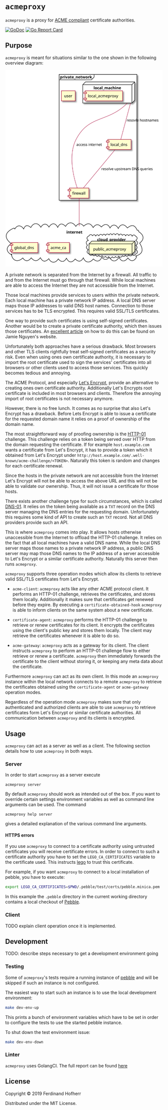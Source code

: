 # `acmeproxy`

`acmeproxy` is a proxy for [ACME
compliant](https://tools.ietf.org/html/rfc8555) certificate authorities.

[![GoDoc](https://godoc.org/github.com/fhofherr/acmeproxy?status.svg)](https://godoc.org/github.com/fhofherr/acmeproxy)
[![Go Report Card](https://goreportcard.com/badge/github.com/fhofherr/acmeproxy)](https://goreportcard.com/report/github.com/fhofherr/acmeproxy)

## Purpose

`acmeproxy` is meant for situations similar to the one shown in the following
overview diagram:

![Overview](doc/img/overview.svg)

A private network is separated from the Internet by a firewall. All
traffic to and from the Internet must go through that firewall. While
local machines are able to access the Internet they are not accessible
from the Internet.

Those local machines provide services to users within the private
network. Each local machine has a private network IP address. A local
DNS server maps those IP addresses to valid DNS host names. Connection
to those services has to be TLS encrypted. This requires valid SSL/TLS
certificates.

One way to provide such certificates is using self-signed certificates.
Another would be to create a private certificate authority, which then
issues those certificates. An [excellent
article](https://jamielinux.com/docs/openssl-certificate-authority/index.html)
on how to do this can be found on Jamie Nguyen's website.

Unfortunately both approaches have a serious drawback. Most browsers and
other TLS clients rightfully treat self-signed certificates as
a security risk. Even when using ones own certificate authority, it is
necessary to import the root certificate used to sign the services'
certificates into all browsers or other clients used to access those
services. This quickly becomes tedious and annoying.

The ACME Protocol, and especially [Let's
Encrypt](https://letsencrypt.org/), provide an alternative to creating
ones own certificate authority. Additionally Let's Encrypts root
certificate is included in most browsers and clients. Therefore the
annoying import of root certificates is not necessary anymore.

However, there is no free lunch. It comes as no surprise that also Let's
Encrypt has a drawback. Before Lets Encrypt is able to issue
a certificate for the requested domain name it relies on a proof of
ownership of the domain name.

The most straightforward way of proofing ownership is the
[HTTP-01](https://letsencrypt.org/docs/challenge-types/) challenge. This
challenge relies on a token being served over HTTP from the domain
requesting the certificate. If for example `host.example.com` wants
a certificate from Let's Encrypt, it has to provide a token which it
obtained from Let's Encrypt under
`http://host.example.com/.well-known/acme-challenge/<TOKEN>`. Naturally
this token is random and changes for each certificate renewal.

Since the hosts in the private network are not accessible from the
Internet Let's Encrypt will not be able to access the above URL and this
will not be able to validate our ownership. Thus, it will not issue
a certificate for those hosts.

There exists another challenge type for such circumstances, which is
called [DNS-01](https://letsencrypt.org/docs/challenge-types/). It
relies on the token being available as a `TXT` record on the DNS server
managing the DNS entries for the requesting domain. Unfortunately this
requires some kind of API to create such an `TXT` record. Not all DNS
providers provide such an API.

This is where `acmeproxy` comes into play. It allows hosts otherwise
unaccessible from the Internet to offload the HTTP-01 challenge. It
relies on the fact that all local machines have a valid DNS name. While
the local DNS server maps those names to a private network IP address,
a public DNS server may map those DNS names to the IP address of
a server accessible to Let's Encrypt or a similar certificate authority.
Naturally this server then runs `acmeproxy`.

`acmeproxy` supports three operation modes which allow its clients to
retrieve valid SSL/TLS certificates from Let's Encrypt.

* `acme-client`: `acmeproxy` acts like any other ACME protocol client.
  It performs an HTTP-01 challenge, retrieves the certificates, and
  stores them locally. Additionally it makes sure that certificates get
  renewed before they expire. By executing
  a `certificate-obtained-hook` `acmeproxy` is able to inform clients
  on the same system about a new certificate.

* `certificate-agent`: `acmeproxy` performs the HTTP-01 challenge to
  retrieve or renew certificates for its client. It encrypts the
  certificates using the client's public key and stores them locally.
  The client may retrieve the certificates whenever it is able to do so.

* `acme-gateway`: `acmeproxy` acts as a gateway for its client. The
  client instructs `acmeproxy` to perform an HTTP-01 challenge flow to
  either retrieve or renew a certificate. `acmeproxy` then immediately
  forwards the certificate to the client without storing it, or keeping
  any meta data about the certificate.

Furthermore `acmeproxy` can act as its own client. In this mode an
`acmeproxy` instance within the local network connects to a remote
`acmeproxy` to retrieve the certificates obtained using the
`certificate-agent` or `acme-gateway` operation modes.

Regardless of the operation mode `acmeproxy` makes sure that only
authenticated and authorized clients are able to use `acmeproxy` to
retrieve certificates form Let's Encrypt or similar certificate
authorities. All communication between `acmeproxy` and its clients is
encrypted.

## Usage

`acmeproxy` can act as a server as well as a client. The following
section details how to use `acmeproxy` in both ways.

### Server

In order to start `acmeproxy` as a server execute

    acmeproxy server

By default `acmeproxy` should work as intended out of the box. If you
want to override certain settings environment variables as well as
command line arguments can be used. The command

    acmeproxy help server

gives a detailed explanation of the various command line arguments.

#### HTTPS errors

If you use `acmeproxy` to connect to a certificate authority
using untrusted certificates you will receive certificate errors. In
order to connect to such a certificate authority you have to set the
`LEGO_CA_CERTIFICATES` variable to the certificate used. This instructs
[lego](https://godoc.org/github.com/go-acme/lego) to trust this
certificate.

For example, if you want `acmeproxy` to connect to a local installation
of pebble, you have to execute:

```sh
export LEGO_CA_CERTIFICATES=$PWD/.pebble/test/certs/pebble.minica.pem
```

In this example the `.pebble` directory in the current working directory
contains a local checkout of [Pebble](https://github.com/letsencrypt/pebble).

### Client

TODO explain client operation once it is implemented.

## Development

TODO: describe steps necessary to get a development environment going

### Testing

Some of `acmeproxy`'s tests require a running instance of
[pebble](https://github.com/letsencrypt/pebble) and will be skipped if
such an instance is not configured.

The easiest way to start such an instance is to use the
local development environment:

```sh
make dev-env-up
```

This prints a bunch of environment variables which have to be set in
order to configure the tests to use the started pebble instance.

To shut down the test environment issue:

```sh
make dev-env-down
```

### Linter

`acmeproxy` uses GolangCI. The full report can be found
[here](https://golangci.com/r/github.com/fhofherr/acmeproxy)

## License

Copyright © 2019 Ferdinand Hofherr

Distributed under the MIT License.
